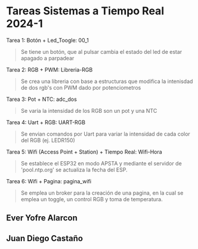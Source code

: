 # Tareas Sistemas a Tiempo Real 2024-1

Tarea 1: Botón + Led_Toogle: 00_1
> Se tiene un botón, que al pulsar cambia el estado del led de estar apagado a parpadear

Tarea 2: RGB + PWM: Libreria-RGB
> Se crea una libreria con base a estructuras que modifica la intenisdad de dos rgb's con PWM dado por potenciometros

Tarea 3: Pot + NTC: adc_dos
> Se varia la intensidad de los RGB son un pot y una NTC

Tarea 4: Uart + RGB: UART-RGB
> Se envian comandos por Uart para variar la intensidad de cada color del RGB (ej. LEDR150)

Tarea 5: Wifi (Access Point + Station) + Tiempo Real: Wifi-Hora
> Se establece el ESP32 en modo APSTA y mediante el servidor de 'pool.ntp.org' se actualiza la fecha del ESP.

Tarea 6: Wifi + Pagina: pagina_wifi
> Se emplea un broker para la creación de una pagina, en la cual se emplea un toggle, un control RGB y toma de temperatura.


## Ever Yofre Alarcon
## Juan Diego Castaño
